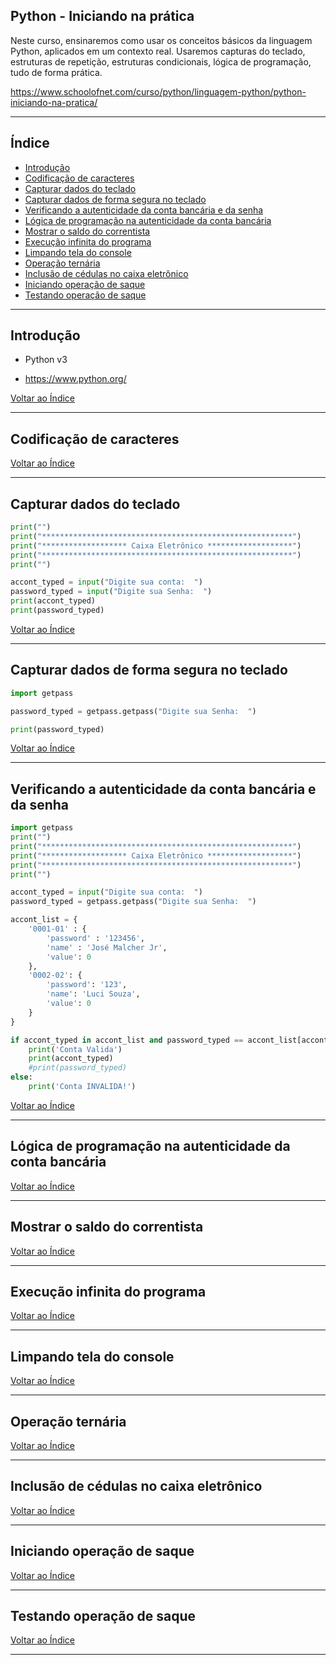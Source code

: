 ## Python - Iniciando na prática

Neste curso, ensinaremos como usar os conceitos básicos da linguagem Python, aplicados em um contexto real. Usaremos capturas do teclado, estruturas de repetição, estruturas condicionais, lógica de programação, tudo de forma prática.

<https://www.schoolofnet.com/curso/python/linguagem-python/python-iniciando-na-pratica/>

---

## <a name="indice">Índice</a>

- [Introdução](#parte1)   
- [Codificação de caracteres](#parte2)   
- [Capturar dados do teclado](#parte3)   
- [Capturar dados de forma segura no teclado](#parte4)   
- [Verificando a autenticidade da conta bancária e da senha](#parte5)   
- [Lógica de programação na autenticidade da conta bancária](#parte6)   
- [Mostrar o saldo do correntista](#parte7)   
- [Execução infinita do programa](#parte8)   
- [Limpando tela do console](#parte9)   
- [Operação ternária](#parte10)   
- [Inclusão de cédulas no caixa eletrônico](#parte11)   
- [Iniciando operação de saque](#parte12)   
- [Testando operação de saque](#parte13)   

---

## <a name="parte1">Introdução</a>

- Python v3

- https://www.python.org/

[Voltar ao Índice](#indice)

---

## <a name="parte2">Codificação de caracteres</a>


[Voltar ao Índice](#indice)

---

## <a name="parte3">Capturar dados do teclado</a>

```python
print("")
print("********************************************************")
print("******************* Caixa Eletrônico *******************")
print("********************************************************")
print("")

accont_typed = input("Digite sua conta:  ")
password_typed = input("Digite sua Senha:  ")
print(accont_typed)
print(password_typed)

```

[Voltar ao Índice](#indice)

---

## <a name="parte4">Capturar dados de forma segura no teclado</a>

```python
import getpass

password_typed = getpass.getpass("Digite sua Senha:  ")

print(password_typed)

```

[Voltar ao Índice](#indice)

---

## <a name="parte5">Verificando a autenticidade da conta bancária e da senha</a>

```python
import getpass
print("")
print("********************************************************")
print("******************* Caixa Eletrônico *******************")
print("********************************************************")
print("")

accont_typed = input("Digite sua conta:  ")
password_typed = getpass.getpass("Digite sua Senha:  ")

accont_list = {
    '0001-01' : {
        'password' : '123456',
        'name' : 'José Malcher Jr',
        'value': 0
    },
    '0002-02': {
        'password': '123',
        'name': 'Luci Souza',
        'value': 0
    }
}

if accont_typed in accont_list and password_typed == accont_list[accont_typed]['password'] :
    print('Conta Valida')
    print(accont_typed)
    #print(password_typed)
else:
    print('Conta INVALIDA!')
```

[Voltar ao Índice](#indice)

---

## <a name="parte6">Lógica de programação na autenticidade da conta bancária</a>


[Voltar ao Índice](#indice)

---

## <a name="parte7">Mostrar o saldo do correntista</a>


[Voltar ao Índice](#indice)

---

## <a name="parte8">Execução infinita do programa</a>


[Voltar ao Índice](#indice)

---

## <a name="parte9">Limpando tela do console</a>


[Voltar ao Índice](#indice)

---

## <a name="parte10">Operação ternária</a>


[Voltar ao Índice](#indice)

---

## <a name="parte11">Inclusão de cédulas no caixa eletrônico</a>


[Voltar ao Índice](#indice)

---

## <a name="parte12">Iniciando operação de saque</a>


[Voltar ao Índice](#indice)

---

## <a name="parte13">Testando operação de saque</a>


[Voltar ao Índice](#indice)

---